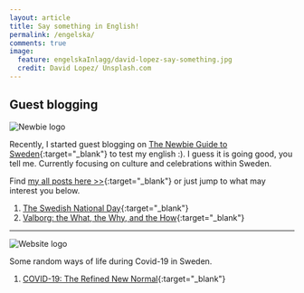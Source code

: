 ```yaml
---
layout: article
title: Say something in English!
permalink: /engelska/
comments: true
image:
  feature: engelskaInlagg/david-lopez-say-something.jpg
  credit: David Lopez/ Unsplash.com
---
```


## Guest blogging

<img src="https://i1.wp.com/www.thenewbieguide.se/wp-content/uploads/2019/10/thenewbiefull-v2.png?resize=305%2C138&ssl=1" alt="Newbie logo"/>

Recently, I started guest blogging on [The Newbie Guide to Sweden](https://www.thenewbieguide.se/){:target="_blank"} to test my english :). I guess it is going good, you tell me. Currently focusing on culture and celebrations within Sweden.

Find [my all posts here >>](https://www.thenewbieguide.se/author/joseph/){:target="_blank"} or just jump to what may interest you below.

<!-- Place latest posts on top of the list below -->
1. [The Swedish National Day](https://www.thenewbieguide.se/the-swedish-national-day/){:target="_blank"}
1. [Valborg: the What, the Why, and the How](https://www.thenewbieguide.se/valborg-the-what-the-why-and-the-how/){:target="_blank"}

<hr>

<img src="https://www.ananthologyofcovid-19.com/wp-content/uploads/2020/04/covid-logo.png" alt="Website logo"/>

Some random ways of life during Covid-19 in Sweden.

1. [COVID-19: The Refined New Normal](https://www.ananthologyofcovid-19.com/covid-19-the-refined-new-normal/){:target="_blank"}
